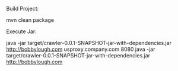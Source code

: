 
Build Project:

mvn clean package

Execute Jar:

java -jar target/crawler-0.0.1-SNAPSHOT-jar-with-dependencies.jar http://bobbylough.com usproxy.company.com 8080
java -jar target/crawler-0.0.1-SNAPSHOT-jar-with-dependencies.jar http://bobbylough.com
